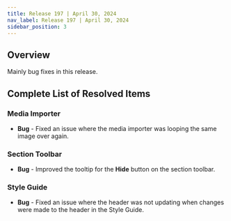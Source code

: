```yaml
---
title: Release 197 | April 30, 2024
nav_label: Release 197 | April 30, 2024
sidebar_position: 3
---
```


## Overview

Mainly bug fixes in this release.

## Complete List of Resolved Items

### Media Importer

* **Bug** - Fixed an issue where the media importer was looping the same image over again.

### Section Toolbar

* **Bug** - Improved the tooltip for the **Hide** button on the section toolbar.

### Style Guide

* **Bug** - Fixed an issue where the header was not updating when changes were made to the header in the Style Guide.
